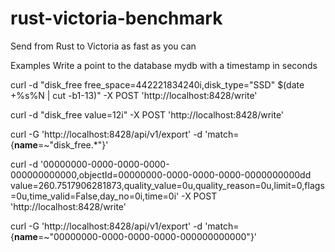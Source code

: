# rust-victoria-benchmark
Send from Rust to Victoria as fast as you can


Examples
Write a point to the database mydb with a timestamp in seconds

curl -d "disk_free free_space=442221834240i,disk_type=\"SSD\" $(date +%s%N | cut -b1-13)" -X POST 'http://localhost:8428/write'

curl -d "disk_free value=12i" -X POST 'http://localhost:8428/write'


curl -G 'http://localhost:8428/api/v1/export' -d 'match={__name__=~"disk_free.*"}'


curl -d '00000000-0000-0000-0000-000000000000,objectId=00000000-0000-0000-0000-0000000000dd value=260.7517906281873,quality_value=0u,quality_reason=0u,limit=0,flags=0u,time_valid=False,day_no=0i,time=0i' -X POST 'http://localhost:8428/write'


curl -G 'http://localhost:8428/api/v1/export' -d 'match={__name__=~"00000000-0000-0000-0000-000000000000"}'